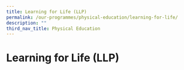 ```yaml
---
title: Learning for Life (LLP)
permalink: /our-programmes/physical-education/learning-for-life/
description: ""
third_nav_title: Physical Education
---
```

# **Learning for Life (LLP)**